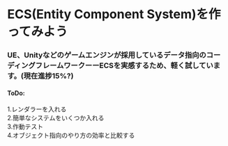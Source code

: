 # ECS(Entity Component System)を作ってみよう
###  UE、Unityなどのゲームエンジンが採用しているデータ指向のコーディングフレームワークーーECSを実感するため、軽く試しています。(現在進捗15%?)
#### ToDo: 
1.レンダラーを入れる <br>
2.簡単なシステムをいくつか入れる <br>
3.作動テスト <br>
4.オブジェクト指向のやり方の効率と比較する
           

